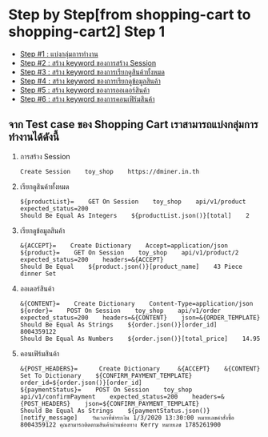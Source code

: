 # Step by Step[from shopping-cart to shopping-cart2] Step 1

- [Step #1 : แบ่งกลุ่มการทำงาน](./step-by-step-01.md)
- [Step #2 : สร้าง keyword ของการสร้าง Session](./step-by-step-02.md)
- [Step #3 : สร้าง keyword ของการเรียกดูสินค้าทั้งหมด](./step-by-step-03.md)
- [Step #4 : สร้าง keyword ของการเรียกดูข้อมูลสินค้า](./step-by-step-04.md)
- [Step #5 : สร้าง keyword ของการออเดอร์สินค้า](./step-by-step-05.md)
- [Step #6 : สร้าง keyword ของการคอนเฟิร์มสินค้า](./step-by-step-06.md)

## จาก Test case ของ Shopping Cart เราสามารถแบ่งกลุ่มการทำงานได้ดังนี้

1. การสร้าง Session

   ```robot
   Create Session    toy_shop    https://dminer.in.th
   ```

2. เรียกดูสินค้าทั้งหมด

   ```robot
   ${productList}=    GET On Session    toy_shop    api/v1/product    expected_status=200
   Should Be Equal As Integers    ${productList.json()}[total]    2
   ```

3. เรียกดูข้อมูลสินค้า

   ```robot
   &{ACCEPT}=    Create Dictionary    Accept=application/json
   ${product}=    GET On Session    toy_shop    api/v1/product/2    expected_status=200    headers=&{ACCEPT}
   Should Be Equal    ${product.json()}[product_name]    43 Piece dinner Set
   ```

4. ออเดอร์สินค้า

   ```robot
   &{CONTENT}=    Create Dictionary    Content-Type=application/json
   ${order}=    POST On Session    toy_shop    api/v1/order    expected_status=200    headers=&{CONTENT}    json=&{ORDER_TEMPLATE}
   Should Be Equal As Strings    ${order.json()}[order_id]    8004359122
   Should Be Equal As Numbers    ${order.json()}[total_price]    14.95
   ```

5. คอนเฟิร์มสินค้า

   ```robot
   &{POST_HEADERS}=      Create Dictionary     &{ACCEPT}    &{CONTENT}
   Set To Dictionary    ${CONFIRM_PAYMENT_TEMPLATE}    order_id=${order.json()}[order_id]
   ${paymentStatus}=    POST On Session    toy_shop    api/v1/confirmPayment    expected_status=200    headers=&{POST_HEADERS}    json=${CONFIRM_PAYMENT_TEMPLATE}
   Should Be Equal As Strings    ${paymentStatus.json()}[notify_message]    วันเวลาที่ชำระเงิน 1/3/2020 13:30:00 หมายเลขคำสั่งซื้อ 8004359122 คุณสามารถติดตามสินค้าผ่านช่องทาง Kerry หมายเลข 1785261900
   ```
